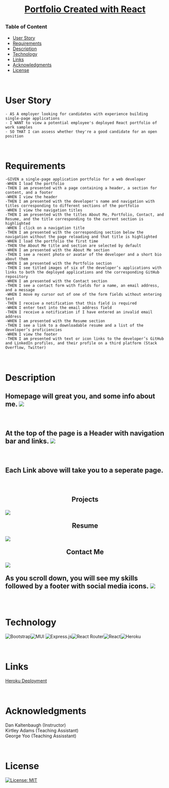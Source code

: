 <img src="">

<h1 align="center">

[Portfolio Created with React]()

</h1>

### Table of Content

- [User Story](#user-story)
- [Requirements](#Requirements)
- [Description](#Description)
- [Technology](#Technology)
- [Links](#Links)
- [Acknowledgments](#Acknowledgments)
- [License](#license)

<p>&nbsp;</p>

# User Story

    - AS A employer looking for candidates with experience building single-page applications
    - I WANT to view a potential employee's deployed React portfolio of work samples
    - SO THAT I can assess whether they're a good candidate for an open position

<p>&nbsp;</p>

# Requirements

    -GIVEN a single-page application portfolio for a web developer
    -WHEN I load the portfolio
    -THEN I am presented with a page containing a header, a section for content, and a footer
    -WHEN I view the header
    -THEN I am presented with the developer's name and navigation with titles corresponding to different sections of the portfolio
    -WHEN I view the navigation titles
    -THEN I am presented with the titles About Me, Portfolio, Contact, and Resume, and the title corresponding to the current section is highlighted
    -WHEN I click on a navigation title
    -THEN I am presented with the corresponding section below the navigation without the page reloading and that title is highlighted
    -WHEN I load the portfolio the first time
    -THEN the About Me title and section are selected by default
    -WHEN I am presented with the About Me section
    -THEN I see a recent photo or avatar of the developer and a short bio about them
    -WHEN I am presented with the Portfolio section
    -THEN I see titled images of six of the developer’s applications with links to both the deployed applications and the corresponding GitHub repository
    -WHEN I am presented with the Contact section
    -THEN I see a contact form with fields for a name, an email address, and a message
    -WHEN I move my cursor out of one of the form fields without entering text
    -THEN I receive a notification that this field is required
    -WHEN I enter text into the email address field
    -THEN I receive a notification if I have entered an invalid email address
    -WHEN I am presented with the Resume section
    -THEN I see a link to a downloadable resume and a list of the developer’s proficiencies
    -WHEN I view the footer
    -THEN I am presented with text or icon links to the developer’s GitHub and LinkedIn profiles, and their profile on a third platform (Stack Overflow, Twitter)

<p>&nbsp;</p>

# Description

<h2>
Homepage will great you, and some info about me.
<img src="https://user-images.githubusercontent.com/107449948/206002964-6b3034cf-1a7f-4a7e-bc72-d43d24c36085.png">
<p>&nbsp;</p>

At the top of the page is a Header with navigation bar and links.
<img src="https://user-images.githubusercontent.com/107449948/206003689-501ce344-29ea-4399-96db-5a82ebd34436.png">

<p>&nbsp;</p>

Each Link above will take you to a seperate page.

<p>&nbsp;</p>
<p align="center">Projects</p>
<img src="https://user-images.githubusercontent.com/107449948/206004783-a7ed02db-9ec2-4f84-aa2f-9263da668c29.png">
<p align="center">Resume</p>

<img src="https://user-images.githubusercontent.com/107449948/206005050-9c511f7a-497a-4412-8fc1-a7f3b9aa90f6.png">
<p align="center">Contact Me</p>

<img src="https://user-images.githubusercontent.com/107449948/206005314-8c07dffb-d912-429f-b2f1-eee0af624a3c.png">

As you scroll down, you will see my skills followed by a footer with social media icons.
<img src="https://user-images.githubusercontent.com/107449948/206004227-591a6c6b-6cf1-4616-bbb5-9bdb1dd0c9ba.png">

<p>&nbsp;</p>

# Technology

![Bootstrap](https://img.shields.io/badge/bootstrap-%23563D7C.svg?style=for-the-badge&logo=bootstrap&logoColor=white)![MUI](https://img.shields.io/badge/MUI-%230081CB.svg?style=for-the-badge&logo=mui&logoColor=white) ![Express.js](https://img.shields.io/badge/express.js-%23404d59.svg?style=for-the-badge&logo=express&logoColor=%2361DAFB)![React Router](https://img.shields.io/badge/React_Router-CA4245?style=for-the-badge&logo=react-router&logoColor=white)![React](https://img.shields.io/badge/react-%2320232a.svg?style=for-the-badge&logo=react&logoColor=%2361DAFB)![Heroku](https://img.shields.io/badge/heroku-%23430098.svg?style=for-the-badge&logo=heroku&logoColor=white)

<p>&nbsp;</p>

# Links

[Heroku Deployment]()

<p>&nbsp;</p>

# Acknowledgments

Dan Kaltenbaugh (Instructor)<br>
Kirtley Adams (Teaching Assistant) <br>
George Yoo (Teaching Assisstant)

<p>&nbsp;</p>

# License

[![License: MIT](https://img.shields.io/badge/License-MIT-yellow.svg)](https://opensource.org/licenses/MIT)
